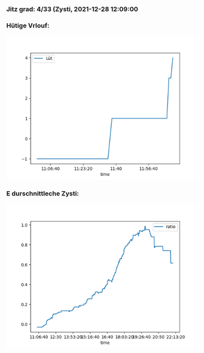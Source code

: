 ### Jitz grad: 4/33 (Zysti, 2021-12-28 12:09:00

### Hütige Vrlouf:
![Graph](Today.png)

### E durschnittleche Zysti:
![Graph](Zysti.png)